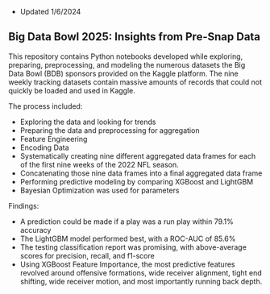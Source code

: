 - Updated 1/6/2024

## Big Data Bowl 2025: Insights from Pre-Snap Data

This repository contains Python notebooks developed while exploring, preparing, preprocessing, and modeling the numerous datasets the Big Data Bowl (BDB) sponsors provided on the Kaggle platform. The nine weekly tracking datasets contain massive amounts of records that could not quickly be loaded and used in Kaggle. 

The process included:
- Exploring the data and looking for trends
- Preparing the data and preprocessing for aggregation
- Feature Engineering
- Encoding Data
- Systematically creating nine different aggregated data frames for each of the first nine weeks of the 2022 NFL season.
- Concatenating those nine data frames into a final aggregated data frame
- Performing predictive modeling by comparing XGBoost and LightGBM
- Bayesian Optimization was used for parameters

Findings:
- A prediction could be made if a play was a run play within 79.1% accuracy
- The LightGBM model performed best, with a ROC-AUC of 85.6%
- The testing classification report was promising, with above-average scores for precision, recall, and f1-score
- Using XGBoost Feature Importance, the most predictive features revolved around offensive formations, wide receiver alignment, tight end shifting, wide receiver motion, and most importantly running back depth.


